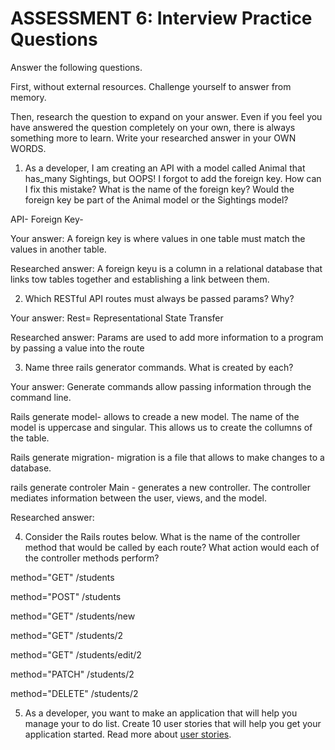 # ASSESSMENT 6: Interview Practice Questions
Answer the following questions.

First, without external resources. Challenge yourself to answer from memory.

Then, research the question to expand on your answer. Even if you feel you have answered the question completely on your own, there is always something more to learn. Write your researched answer in your OWN WORDS.

1. As a developer, I am creating an API with a model called Animal that has_many Sightings, but OOPS! I forgot to add the foreign key. How can I fix this mistake? What is the name of the foreign key? Would the foreign key be part of the Animal model or the Sightings model?

API-
Foreign Key- 

  Your answer: A foreign key is where values in one table must match the values in another table.

  Researched answer: A foreign keyu is a column in a relational database that links tow tables together and establishing a link between them. 



2. Which RESTful API routes must always be passed params? Why?

  Your answer: Rest= Representational State Transfer 

  Researched answer: Params are used to add more information to a program by passing a value into the route



3. Name three rails generator commands. What is created by each?

  Your answer: Generate commands allow passing information through the command line.

  Rails generate model- allows to creade a new model. The name of the model is uppercase and singular. This allows us to create the collumns of the table. 

  Rails generate migration- migration is a file that allows to make changes to a database. 
  
  rails generate controler Main - generates a new controller. The controller mediates information between the user, views, and the model.

  Researched answer:



4. Consider the Rails routes below. What is the name of the controller method that would be called by each route? What action would each of the controller methods perform?

method="GET"    /students          

method="POST"   /students       

method="GET"    /students/new

method="GET"    /students/2  

method="GET"    /students/edit/2    

method="PATCH"  /students/2      

method="DELETE" /students/2      



5. As a developer, you want to make an application that will help you manage your to do list. Create 10 user stories that will help you get your application started. Read more about [user stories](https://www.atlassian.com/agile/project-management/user-stories).
